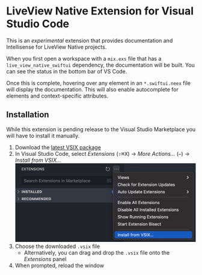 # LiveView Native Extension for Visual Studio Code

This is an *experimental* extension that provides documentation and Intellisense for LiveView Native projects.

When you first open a workspace with a `mix.exs` file that has a `live_view_native_swiftui` dependency, the documentation will be built.
You can see the status in the bottom bar of VS Code.

Once this is complete, hovering over any element in an `*.swiftui.neex` file will display the documentation.
This will also enable autocomplete for elements and context-specific attributes.

## Installation

While this extension is pending release to the Visual Studio Marketplace you will have to install it manually.

1. Download the [latest VSIX package](https://github.com/liveview-native/liveview-native-vscode/releases)
2. In Visual Studio Code, select *Extensions* (<kbd>⇧</kbd><kbd>⌘</kbd><kbd>X</kbd>) → *More Actions...* (`⋯`) → *Install from VSIX...*
![Screenshot of the `Install from VSIX...` menu item](docs/install-vsix.png)
3. Choose the downloaded `.vsix` file
    * Alternatively, you can drag and drop the `.vsix` file onto the *Extensions* panel
4. When prompted, reload the window
